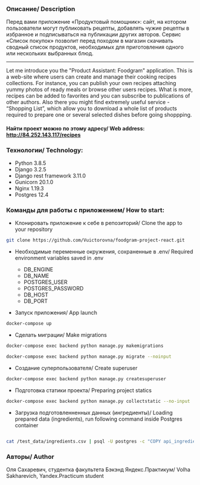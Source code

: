 ### Описание/ Description

Перед вами приложение «Продуктовый помощник»: сайт, на котором пользователи могут публиковать рецепты, добавлять чужие рецепты в избранное и подписываться на публикации других авторов.
Сервис «Список покупок» позволит перед походом в магазин скачивать сводный список продуктов, необходимых для приготовления одного или нескольких выбранных блюд.

---

Let me introduce you the "Product Assistant: Foodgram" application. This is a web-site where users can create and manage their cooking recipes collections. For instance, you can publish your own recipes attaching yummy photos of ready meals or browse other users recipes. What is more, recipes can be added to favorites and you can subscribe to publications of other authors.
Also there you might find extremely useful service - “Shopping List”, which allow you to download a whole list of products required to prepare one or several selected dishes before going shoppping.

#### Найти проект можно по этому адресу/ Web address: http://84.252.143.117/recipes

### Технологии/ Technology:

- Python 3.8.5
- Django 3.2.5
- Django rest framework 3.11.0
- Gunicorn 20.1.0
- Nginx 1.19.3
- Postgres 12.4

### Команды для работы с приложением/ How to start:

- Клонировать приложение к себе в репозиторий/ Clone the app to your repository

```bash
git clone https://github.com/Vuictorovna/foodgram-project-react.git
```

- Необходимые переменные окружения, сохраненные в .env/ Required environment variables saved in .env

  - DB_ENGINE
  - DB_NAME
  - POSTGRES_USER
  - POSTGRES_PASSWORD
  - DB_HOST
  - DB_PORT

- Запуск приложения/ App launch

```bash
docker-compose up
```

- Сделать миграции/ Make migrations

```bash
docker-compose exec backend python manage.py makemigrations

docker-compose exec backend python manage.py migrate --noinput
```

- Создание суперпользователя/ Create superuser

```bash
docker-compose exec backend python manage.py createsuperuser
```

- Подготовка статики проекта/ Preparing project statics

```bash
docker-compose exec backend python manage.py collectstatic --no-input
```

- Загрузка подготовленненных данных (ингредиенты)/ Loading prepared data (ingredients), run following command inside Postgres container

```bash

cat /test_data/ingredients.csv | psql -U postgres -c "COPY api_ingredient (name, measurement_unit) FROM STDIN WITH (FORMAT CSV, HEADER TRUE);"
```

### Авторы/ Author

Оля Сахаревич, студентка факультета Бэкэнд Яндекс.Практикум/ Volha Sakharevich, Yandex.Practicum student
